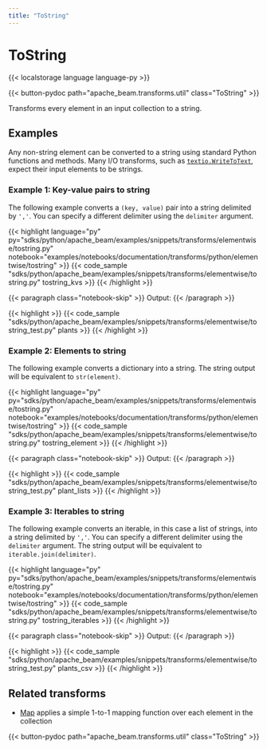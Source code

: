 ```yaml
---
title: "ToString"
---
```


<!--
Licensed under the Apache License, Version 2.0 (the "License");
you may not use this file except in compliance with the License.
You may obtain a copy of the License at

http://www.apache.org/licenses/LICENSE-2.0

Unless required by applicable law or agreed to in writing, software
distributed under the License is distributed on an "AS IS" BASIS,
WITHOUT WARRANTIES OR CONDITIONS OF ANY KIND, either express or implied.
See the License for the specific language governing permissions and
limitations under the License.
-->

# ToString

{{< localstorage language language-py >}}

{{< button-pydoc path="apache_beam.transforms.util" class="ToString" >}}

Transforms every element in an input collection to a string.

## Examples

Any non-string element can be converted to a string using standard Python functions and methods.
Many I/O transforms, such as
[`textio.WriteToText`](https://beam.apache.org/releases/pydoc/current/apache_beam.io.textio.html#apache_beam.io.textio.WriteToText),
expect their input elements to be strings.

### Example 1: Key-value pairs to string

The following example converts a `(key, value)` pair into a string delimited by `','`.
You can specify a different delimiter using the `delimiter` argument.

{{< highlight language="py" py="sdks/python/apache_beam/examples/snippets/transforms/elementwise/tostring.py"
  notebook="examples/notebooks/documentation/transforms/python/elementwise/tostring" >}}
{{< code_sample "sdks/python/apache_beam/examples/snippets/transforms/elementwise/tostring.py" tostring_kvs >}}
{{< /highlight >}}

{{< paragraph class="notebook-skip" >}}
Output:
{{< /paragraph >}}

{{< highlight >}}
{{< code_sample "sdks/python/apache_beam/examples/snippets/transforms/elementwise/tostring_test.py" plants >}}
{{< /highlight >}}

### Example 2: Elements to string

The following example converts a dictionary into a string.
The string output will be equivalent to `str(element)`.

{{< highlight language="py" py="sdks/python/apache_beam/examples/snippets/transforms/elementwise/tostring.py"
  notebook="examples/notebooks/documentation/transforms/python/elementwise/tostring" >}}
{{< code_sample "sdks/python/apache_beam/examples/snippets/transforms/elementwise/tostring.py" tostring_element >}}
{{< /highlight >}}

{{< paragraph class="notebook-skip" >}}
Output:
{{< /paragraph >}}

{{< highlight >}}
{{< code_sample "sdks/python/apache_beam/examples/snippets/transforms/elementwise/tostring_test.py" plant_lists >}}
{{< /highlight >}}

### Example 3: Iterables to string

The following example converts an iterable, in this case a list of strings,
into a string delimited by `','`.
You can specify a different delimiter using the `delimiter` argument.
The string output will be equivalent to `iterable.join(delimiter)`.

{{< highlight language="py" py="sdks/python/apache_beam/examples/snippets/transforms/elementwise/tostring.py"
  notebook="examples/notebooks/documentation/transforms/python/elementwise/tostring" >}}
{{< code_sample "sdks/python/apache_beam/examples/snippets/transforms/elementwise/tostring.py" tostring_iterables >}}
{{< /highlight >}}

{{< paragraph class="notebook-skip" >}}
Output:
{{< /paragraph >}}

{{< highlight >}}
{{< code_sample "sdks/python/apache_beam/examples/snippets/transforms/elementwise/tostring_test.py" plants_csv >}}
{{< /highlight >}}

## Related transforms

- [Map](/documentation/transforms/python/elementwise/map) applies a simple 1-to-1 mapping function over each element in the collection

{{< button-pydoc path="apache_beam.transforms.util" class="ToString" >}}
